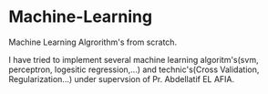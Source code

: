 # Machine-Learning
Machine Learning Algrorithm's from scratch.

I have tried to implement several machine learning algoritm's(svm, perceptron, logesitic regression,...) and technic's(Cross Validation, Regularization...) under supervsion of Pr. Abdellatif EL AFIA.
